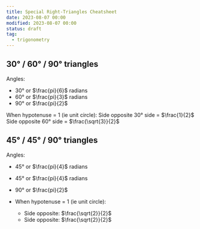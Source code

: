 ```yaml
---
title: Special Right-Triangles Cheatsheet
date: 2023-08-07 00:00
modified: 2023-08-07 00:00
status: draft
tag:
  - trigonometry
---
```


## 30° / 60° / 90° triangles

Angles:
* 30° or $\frac{pi}{6}$ radians
* 60° or $\frac{pi}{3}$ radians
* 90° or $\frac{pi}{2}$

When hypotenuse = 1 (ie unit circle):
    Side opposite 30° side = $\frac{1}{2}$
    Side opposite 60° side = $\frac{\sqrt{3}}{2}$

## 45° / 45° / 90° triangles

Angles:
* 45° or $\frac{pi}{4}$ radians
* 45° or $\frac{pi}{4}$ radians
* 90° or $\frac{pi}{2}$

* When hypotenuse = 1 (ie unit circle):
    * Side opposite: $\frac{\sqrt{2}}{2}$
    * Side opposite: $\frac{\sqrt{2}}{2}$